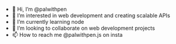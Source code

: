 - 👋 Hi, I’m @palwithpen
- 👀 I’m interested in web development and creating scalable APIs
- 🌱 I’m currently learning node
- 💞️ I’m looking to collaborate on web development projects
- 📫 How to reach me @palwithpen.js on insta 

<!---
palwithpen/palwithpen is a ✨ special ✨ repository because its `README.md` (this file) appears on your GitHub profile.
You can click the Preview link to take a look at your changes.
--->
